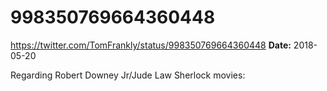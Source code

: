 # 998350769664360448
https://twitter.com/TomFrankly/status/998350769664360448
**Date:** 2018-05-20

Regarding Robert Downey Jr/Jude Law Sherlock movies:

